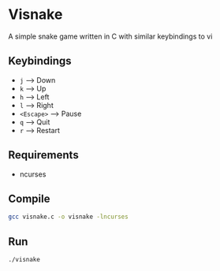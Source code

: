 # Visnake

A simple snake game written in C with similar keybindings to vi

## Keybindings
- `j` --> Down
- `k` --> Up
- `h` --> Left
- `l` --> Right
- `<Escape>` --> Pause
- `q` --> Quit
- `r` --> Restart

## Requirements
- ncurses

## Compile

```bash
gcc visnake.c -o visnake -lncurses
```

## Run
```bash
./visnake
```
